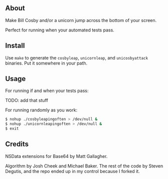 ## About

Make Bill Cosby and/or a unicorn jump across the bottom of your screen.

Perfect for running when your automated tests pass.

## Install

Use `make` to generate the `cosbyleap`, `unicornleap`, and `unicosbyattack` binaries. Put it somewhere in your path.

## Usage

For running if and when your tests pass:

TODO: add that stuff

For running randomly as you work:

```bash
$ nohup ./cosbyleapingoften > /dev/null &
$ nohup ./unicornleapingoften > /dev/null &
$ exit
```

## Credits

NSData extensions for Base64 by Matt Gallagher.

Algorithm by Josh Cheek and Michael Baker.
The rest of the code by Steven Degutis, and the repo ended up in my control because I forked it.
